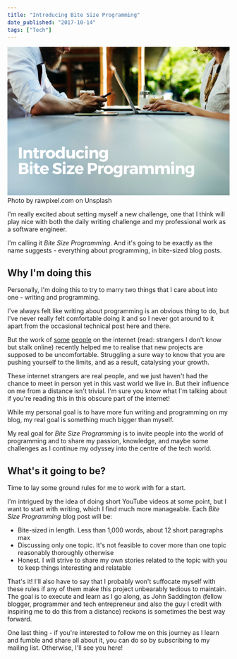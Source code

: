 ```yaml
---
title: "Introducing Bite Size Programming"
date_published: "2017-10-14"
tags: ["Tech"]
---
```


![introducing bite size programming banner nickang blog](images/introducing-bite-size-programming-banner-nickang-blog.png) Photo by rawpixel.com on Unsplash

I'm really excited about setting myself a new challenge, one that I think will play nice with both the daily writing challenge and my professional work as a software engineer.

I'm calling it _Bite Size Programming_. And it's going to be exactly as the name suggests - everything about programming, in bite-sized blog posts.

## Why I'm doing this

Personally, I'm doing this to try to marry two things that I care about into one - writing and programming.

I've always felt like writing about programming is an obvious thing to do, but I've never really felt comfortable doing it and so I never got around to it apart from the occasional technical post here and there.

But the work of [some](https://john.do/bad-start/) [people](https://www.youtube.com/channel/UCnePINazJJpbn9FWaq_skQA/videos) on the internet (read: strangers I don't know but stalk online) recently helped me to realise that new projects are supposed to be uncomfortable. Struggling a sure way to know that you are pushing yourself to the limits, and as a result, catalysing your growth.

These internet strangers are real people, and we just haven't had the chance to meet in person yet in this vast world we live in. But their influence on me from a distance isn't trivial. I'm sure you know what I'm talking about if you're reading this in this obscure part of the internet!

While my personal goal is to have more fun writing and programming on my blog, my real goal is something much bigger than myself.

My real goal for _Bite Size Programming_ is to invite people into the world of programming and to share my passion, knowledge, and maybe some challenges as I continue my odyssey into the centre of the tech world.

## What's it going to be?

Time to lay some ground rules for me to work with for a start.

I'm intrigued by the idea of doing short YouTube videos at some point, but I want to start with writing, which I find much more manageable. Each _Bite Size Programming_ blog post will be:

- Bite-sized in length. Less than 1,000 words, about 12 short paragraphs max
- Discussing only one topic. It's not feasible to cover more than one topic reasonably thoroughly otherwise
- Honest. I will strive to share my own stories related to the topic with you to keep things interesting and relatable

That's it! I'll also have to say that I probably won't suffocate myself with these rules if any of them make this project unbearably tedious to maintain. The goal is to execute and learn as I go along, as John Saddington (fellow blogger, programmer and tech entrepreneur and also the guy I credit with inspiring me to do this from a distance) reckons is sometimes the best way forward.

One last thing - if you're interested to follow me on this journey as I learn and fumble and share all about it, you can do so by subscribing to my mailing list. Otherwise, I'll see you here!
